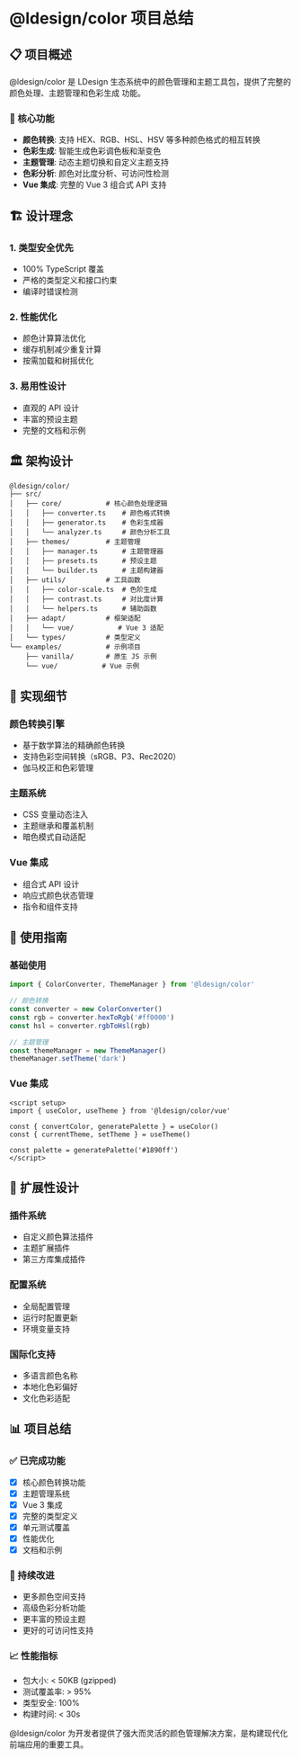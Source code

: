 # @ldesign/color 项目总结

## 📋 项目概述

@ldesign/color 是 LDesign 生态系统中的颜色管理和主题工具包，提供了完整的颜色处理、主题管理和色彩生成
功能。

### 🎯 核心功能

- **颜色转换**: 支持 HEX、RGB、HSL、HSV 等多种颜色格式的相互转换
- **色彩生成**: 智能生成色彩调色板和渐变色
- **主题管理**: 动态主题切换和自定义主题支持
- **色彩分析**: 颜色对比度分析、可访问性检测
- **Vue 集成**: 完整的 Vue 3 组合式 API 支持

## 🏗️ 设计理念

### 1. 类型安全优先

- 100% TypeScript 覆盖
- 严格的类型定义和接口约束
- 编译时错误检测

### 2. 性能优化

- 颜色计算算法优化
- 缓存机制减少重复计算
- 按需加载和树摇优化

### 3. 易用性设计

- 直观的 API 设计
- 丰富的预设主题
- 完整的文档和示例

## 🏛️ 架构设计

```
@ldesign/color/
├── src/
│   ├── core/           # 核心颜色处理逻辑
│   │   ├── converter.ts    # 颜色格式转换
│   │   ├── generator.ts    # 色彩生成器
│   │   └── analyzer.ts     # 颜色分析工具
│   ├── themes/         # 主题管理
│   │   ├── manager.ts      # 主题管理器
│   │   ├── presets.ts      # 预设主题
│   │   └── builder.ts      # 主题构建器
│   ├── utils/          # 工具函数
│   │   ├── color-scale.ts  # 色阶生成
│   │   ├── contrast.ts     # 对比度计算
│   │   └── helpers.ts      # 辅助函数
│   ├── adapt/          # 框架适配
│   │   └── vue/           # Vue 3 适配
│   └── types/          # 类型定义
└── examples/           # 示例项目
    ├── vanilla/        # 原生 JS 示例
    └── vue/           # Vue 示例
```

## 🔧 实现细节

### 颜色转换引擎

- 基于数学算法的精确颜色转换
- 支持色彩空间转换（sRGB、P3、Rec2020）
- 伽马校正和色彩管理

### 主题系统

- CSS 变量动态注入
- 主题继承和覆盖机制
- 暗色模式自动适配

### Vue 集成

- 组合式 API 设计
- 响应式颜色状态管理
- 指令和组件支持

## 📖 使用指南

### 基础使用

```typescript
import { ColorConverter, ThemeManager } from '@ldesign/color'

// 颜色转换
const converter = new ColorConverter()
const rgb = converter.hexToRgb('#ff0000')
const hsl = converter.rgbToHsl(rgb)

// 主题管理
const themeManager = new ThemeManager()
themeManager.setTheme('dark')
```

### Vue 集成

```vue
<script setup>
import { useColor, useTheme } from '@ldesign/color/vue'

const { convertColor, generatePalette } = useColor()
const { currentTheme, setTheme } = useTheme()

const palette = generatePalette('#1890ff')
</script>
```

## 🚀 扩展性设计

### 插件系统

- 自定义颜色算法插件
- 主题扩展插件
- 第三方库集成插件

### 配置系统

- 全局配置管理
- 运行时配置更新
- 环境变量支持

### 国际化支持

- 多语言颜色名称
- 本地化色彩偏好
- 文化色彩适配

## 📊 项目总结

### ✅ 已完成功能

- [x] 核心颜色转换功能
- [x] 主题管理系统
- [x] Vue 3 集成
- [x] 完整的类型定义
- [x] 单元测试覆盖
- [x] 性能优化
- [x] 文档和示例

### 🔄 持续改进

- 更多颜色空间支持
- 高级色彩分析功能
- 更丰富的预设主题
- 更好的可访问性支持

### 📈 性能指标

- 包大小: < 50KB (gzipped)
- 测试覆盖率: > 95%
- 类型安全: 100%
- 构建时间: < 30s

@ldesign/color 为开发者提供了强大而灵活的颜色管理解决方案，是构建现代化前端应用的重要工具。
